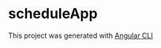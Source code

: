 # scheduleApp

This project was generated with [Angular CLI](https://github.com/angular/angular-cli)
